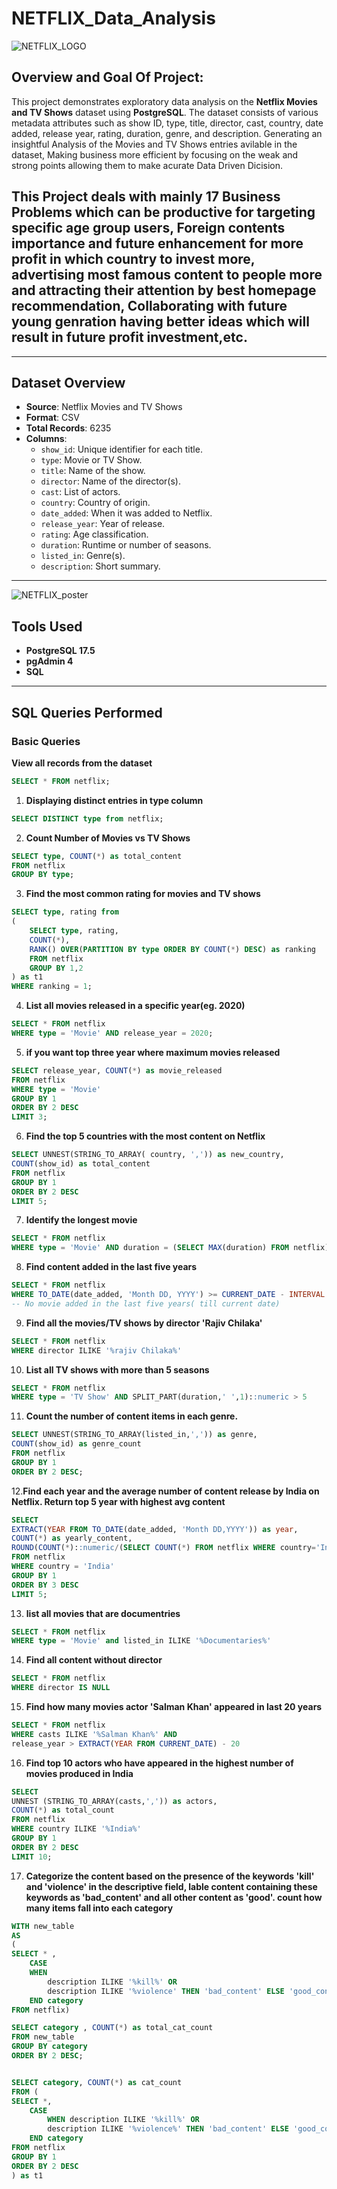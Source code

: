 # **NETFLIX_Data_Analysis**

![NETFLIX_LOGO](https://github.com/vj220803/NETFLIX_Data_Analysis/blob/main/NETFLIX_LOGO.jpg)

## Overview and Goal Of Project:
This project demonstrates exploratory data analysis on the **Netflix Movies and TV Shows** dataset using **PostgreSQL**. The dataset consists of various metadata attributes such as show ID, type, title, director, cast, country, date added, release year, rating, duration, genre, and description. Generating an insightful Analysis of the Movies and TV Shows entries avilable in the dataset, Making business more efficient by focusing on the weak and strong points allowing them to make acurate Data Driven Dicision.

This Project deals with mainly 17 Business Problems which can be productive for targeting specific age group users, Foreign contents importance and future enhancement for more profit in which country to invest more, advertising most famous content to people more and attracting their attention by best homepage recommendation, Collaborating with future young genration having better ideas which will result in future profit investment,etc.
---------------------------------------------------------------------------------------------------------------



----------------------------------------------------------------------------------------------------------------

## Dataset Overview

- **Source**: Netflix Movies and TV Shows 
- **Format**: CSV
- **Total Records**: 6235
- **Columns**:
  - `show_id`: Unique identifier for each title.
  - `type`: Movie or TV Show.
  - `title`: Name of the show.
  - `director`: Name of the director(s).
  - `cast`: List of actors.
  - `country`: Country of origin.
  - `date_added`: When it was added to Netflix.
  - `release_year`: Year of release.
  - `rating`: Age classification.
  - `duration`: Runtime or number of seasons.
  - `listed_in`: Genre(s).
  - `description`: Short summary.

---

![NETFLIX_poster](https://github.com/vj220803/NETFLIX_Data_Analysis/blob/main/netflix_poster.png.png)

## Tools Used

- **PostgreSQL 17.5**
- **pgAdmin 4**
- **SQL** 

---

## SQL Queries Performed

### Basic Queries

**View all records from the dataset**
   ```sql
   SELECT * FROM netflix;
   ```

1. **Displaying distinct entries in type column**
```sql
SELECT DISTINCT type from netflix;
```

2. **Count Number of Movies vs TV Shows**
```sql
SELECT type, COUNT(*) as total_content 
FROM netflix
GROUP BY type;
```

3. **Find the most common rating for movies and TV shows**
```sql
SELECT type, rating from 
(
	SELECT type, rating,
	COUNT(*),
	RANK() OVER(PARTITION BY type ORDER BY COUNT(*) DESC) as ranking
	FROM netflix
	GROUP BY 1,2
) as t1
WHERE ranking = 1;
```

4. **List all movies released in a specific year(eg. 2020)**

```sql
SELECT * FROM netflix
WHERE type = 'Movie' AND release_year = 2020;
```

5. **if you want top three year where maximum movies released**
```sql
SELECT release_year, COUNT(*) as movie_released
FROM netflix
WHERE type = 'Movie' 
GROUP BY 1
ORDER BY 2 DESC
LIMIT 3;
```

6. **Find the top 5 countries with the most content on Netflix**
```sql
SELECT UNNEST(STRING_TO_ARRAY( country, ',')) as new_country,
COUNT(show_id) as total_content
FROM netflix 
GROUP BY 1
ORDER BY 2 DESC
LIMIT 5;
```

7. **Identify the longest movie**
```sql
SELECT * FROM netflix
WHERE type = 'Movie' AND duration = (SELECT MAX(duration) FROM netflix)
```

8. **Find content added in the last five years**
```sql
SELECT * FROM netflix
WHERE TO_DATE(date_added, 'Month DD, YYYY') >= CURRENT_DATE - INTERVAL '5 years';
-- No movie added in the last five years( till current date)
```

9. **Find all the movies/TV shows by director 'Rajiv Chilaka'**
```sql
SELECT * FROM netflix
WHERE director ILIKE '%rajiv Chilaka%'
```

10. **List all TV shows with more than 5 seasons**
```sql
SELECT * FROM netflix
WHERE type = 'TV Show' AND SPLIT_PART(duration,' ',1)::numeric > 5
```

11. **Count the number of content items in each genre.**
```sql
SELECT UNNEST(STRING_TO_ARRAY(listed_in,',')) as genre,
COUNT(show_id) as genre_count
FROM netflix 
GROUP BY 1
ORDER BY 2 DESC;
```

12.**Find each year and the average number of content release by India on Netflix. Return top 5 year with highest avg content**
```sql
SELECT 
EXTRACT(YEAR FROM TO_DATE(date_added, 'Month DD,YYYY')) as year, 
COUNT(*) as yearly_content,
ROUND(COUNT(*)::numeric/(SELECT COUNT(*) FROM netflix WHERE country='India')::numeric*100,2) as avg_content_per_year
FROM netflix
WHERE country = 'India'
GROUP BY 1
ORDER BY 3 DESC
LIMIT 5;
```

13. **list all movies that are documentries**
```sql
SELECT * FROM netflix
WHERE type = 'Movie' and listed_in ILIKE '%Documentaries%'
```

14. **Find all content without director**
```sql
SELECT * FROM netflix
WHERE director IS NULL
```

15. **Find how many movies actor 'Salman Khan' appeared in last 20 years**
```sql
SELECT * FROM netflix
WHERE casts ILIKE '%Salman Khan%' AND
release_year > EXTRACT(YEAR FROM CURRENT_DATE) - 20
```

16. **Find top 10 actors who have appeared in the highest number of movies produced in India**
```sql
SELECT 
UNNEST (STRING_TO_ARRAY(casts,',')) as actors,
COUNT(*) as total_count
FROM netflix
WHERE country ILIKE '%India%' 
GROUP BY 1
ORDER BY 2 DESC
LIMIT 10;
```

17. **Categorize the content based on the presence of the keywords 'kill' and 'violence' in the descriptive field, lable content containing these keywords as 'bad_content' and all other content as 'good'. count how many items fall into each category**
```sql
WITH new_table 
AS
(
SELECT * , 
	CASE
	WHEN 
		description ILIKE '%kill%' OR
		description ILIKE '%violence' THEN 'bad_content' ELSE 'good_content' 
	END category 
FROM netflix)

SELECT category , COUNT(*) as total_cat_count
FROM new_table
GROUP BY category
ORDER BY 2 DESC;


SELECT category, COUNT(*) as cat_count
FROM (
SELECT *,
	CASE
		WHEN description ILIKE '%kill%' OR
		description ILIKE '%violence%' THEN 'bad_content' ELSE 'good_content'
	END category
FROM netflix
GROUP BY 1
ORDER BY 2 DESC
) as t1
```
   


